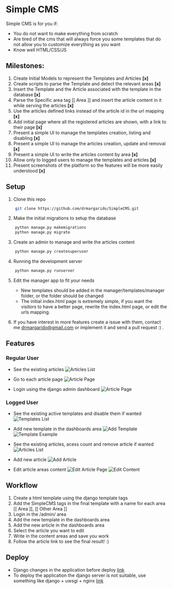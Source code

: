 # Simple CMS

Simple CMS is for you if:
* You do not want to make everything from scratch
* Are tired of the cms that will always force you some templates that do not allow you to customize everything as you want
* Know well HTML/CSS/JS

## Milestones:
1. Create Initial Models to represent the Templates and Articles __[x]__
2. Create scripts to parse the Template and detect the relevant areas __[x]__
3. Insert the Template and the Article associated with the template in the database __[x]__
4. Parse the Specific area tag [[ Area ]] and insert the article content in it while serving the articles __[x]__
5. Use the articles defined links instead of the article id in the url mapping __[x]__
6. Add initial page where all the registered articles are shown, with a link to their page __[x]__
7. Present a simple UI to manage the templates creation, listing and disabling __[x]__
8. Present a simple UI to manage the articles creation, update and removal __[x]__
9. Present a simple UI to write the articles content by area __[x]__
10. Allow only to logged users to manage the templates and articles __[x]__
11. Present screenshots of the platform so the features will be more easily understood __[x]__ 

## Setup

1. Clone this repo
```sh
	git clone https://github.com/drmargarido/SimpleCMS.git
```

2. Make the initial migrations to setup the database
```sh
	python manage.py makemigrations
	python manage.py migrate
```

3. Create an admin to manage and write the articles content
```sh
	python manage.py createsuperuser
```

4. Running the development server
```sh
	python manage.py runserver
```

5. Edit the manager app to fit your needs
	* New templates should be added in the manager/templates/manager folder, or the folder should be changed
	* The initial index.html page is extremely simple, if you want the visitors to have a better page, rewrite the index.html page, or edit the urls mapping.

6. If you have interest in more features create a issue with them, contact me drmargarido@gmail.com or implement it and send a pull request :) .

## Features

### Regular User 

* See the existing articles
![Articles List](/readme_images/visitor_article_list.png)

* Go to each article page
![Article Page](/readme_images/article_page.png)

* Login using the django admin dashboard
![Article Page](/readme_images/login.png)

### Logged User

* See the existing active templates and disable them if wanted
![Templates List](/readme_images/list_templates.png)

* Add new template in the dashboards area
![Add Template](/readme_images/add_new_template.png)
![Template Example](/readme_images/example_template.png)

* See the existing articles, acess count and remove article if wanted
![Articles List](/readme_images/list_articles.png)

* Add new article
![Add Article](/readme_images/add_new_article.png)

* Edit article areas content
![Edit Article Page](/readme_images/edit_article_page.png)
![Edit Content](/readme_images/edit_article_content.png)

## Workflow

1. Create a html template using the django template tags
2. Add the SimpleCMS tags in the final template with a name for each area [[ Area ]], [[ Other Area ]]
3. Login in the /admin/ area
4. Add the new template in the dashboards area
5. Add the new article in the dashboards area
6. Select the article you want to edit
7. Write in the content areas and save you work
8. Follow the article link to see the final result! :)

## Deploy

* Django changes in the application before deploy [link](https://docs.djangoproject.com/en/2.0/howto/deployment/checklist/)
* To deploy the application the django server is not suitable, use something like django + uwsgi + nginx 
[link](https://uwsgi-docs.readthedocs.io/en/latest/tutorials/Django_and_nginx.html)
